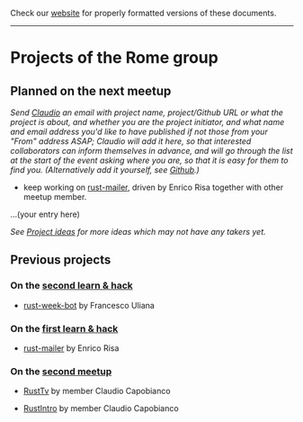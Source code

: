 Check our [website](http://rustaceans.uk/) for
properly formatted versions of these documents.

---

# Projects of the Rome group

## Planned on the next meetup

*Send [Claudio](mailto:wbigger@gmail.com) an email with project name, project/Github URL or what the project is about, and whether you are the project initiator, and what name and email address you'd like to have published if not those from your "From" address ASAP; Claudio will add it here, so that interested collaborators can inform themselves in advance, and will go through the list at the start of the event asking where you are, so that it is easy for them to find you. (Alternatively add it yourself, see [Github](../Github.md).)*

* keep working on [rust-mailer](https://github.com/RustRome/web-playground), driven by Enrico Risa together with other meetup member.

...(your entry here)

*See [Project ideas](../Project_ideas.md) for more ideas which may not have any takers yet.*

## Previous projects

### On the [second learn & hack](past_events/meetup-lh-2.md)

* [rust-week-bot](https://github.com/RustRome/rust-week-bot) by Francesco Uliana

### On the [first learn & hack](past_events/meetup-lh-1.md)

* [rust-mailer](https://github.com/RustRome/web-playground) by Enrico Risa

### On the [second meetup](past_events/meetup-2.md)

* [RustTv](https://github.com/wbigger/RustTv) by member Claudio Capobianco

* [RustIntro](https://github.com/wbigger/RustIntro) by member Claudio Capobianco
